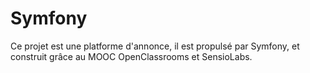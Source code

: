 # Symfony
Ce projet est une platforme d'annonce, il est propulsé par Symfony, et construit grâce au MOOC OpenClassrooms et SensioLabs.
